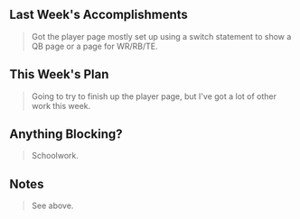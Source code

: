 ## Last Week's Accomplishments

> Got the player page mostly set up using a switch statement to show a QB page or a page for WR/RB/TE.

## This Week's Plan

> Going to try to finish up the player page, but I've got a lot of other work this week.

## Anything Blocking?

> Schoolwork.

## Notes

> See above.